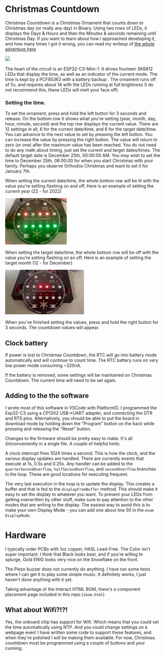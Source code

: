 # Christmas Countdown

Christmas Countdown is a Christmas Ornament that counts down to Christmas day (or really any day) in Binary. Using two rows of LEDs, it displays the Days & Hours and then the Minutes & seconds remaining until Christmas Day. If you want to learn about how I approached developing it, and how many times I got it wrong, you can read my writeup of [the whole adventure here](https://aaroneiche.com/2023/02/05/christmas-countdown/) 

![](CC2.gif)

The heart of the circuit is an ESP32-C3-Mini-1. It drives fourteen SK6812 LEDs that display the time, as well as an indicator of the current mode. The time is kept by a PCF85363 with a battery backup . The ornament runs off of 5v, and requires about 1A with the LEDs running at full brightness (I do not recommend this, these LEDs will melt your face off) 

### Setting the time.

To set the ornament, press and hold the left button for 3 seconds and release. On the bottom row it shows what you're setting (year, month, day, hour, minute, second) and the top row displays the current value. There are 12 settings in all, 6 for the current date/time, and 6 for the target date/time. You can advance to the next value to set by pressing the left button. You can increase the value by pressing the right button. The value will return to zero (or one) after the maximum value has been reached. You do not need to do any math about timing, just set the current and target dates/times. The default target date is December 25th, 00:00:00 AM. You may wish to set the time to December 25th, 08:00:00 for when you start Christmas with your family. Perhaps you observe Orthodox Christmas and want to set it for January 7th.

When setting the current date/time, the whole bottom row will be lit with the value you're setting flashing on and off.
Here is an example of setting the current year (22 - for 2022)

![](CC_set_current_year.gif)


When setting the target date/time, the whole bottom row will be off with the value you're setting flashing on an off.
Here is an example of setting the target month (12 - for December)

![](CC_set_target_year.gif)

When you've finished setting the values, press and hold the right button for 3 seconds. The countdown values will appear.

## Clock battery

If power is lost to Christmas Countdown, the RTC will go into battery mode automatically and will continue to count time. The RTC battery runs on very low power mode consuming ~320nA. 

If the battery is removed, some settings will be maintained on Christmas Countdown. The current time will need to be set again.

## Adding to the the software

I wrote most of this software in VSCode with PlatformIO. I programmed the Esp32-C3 using a CP1202 USB->UART adapter, and connecting the DTR and RTS pins. Alternatively, you should be able to put the board in download mode by holding down the "Program" button on the back while pressing and releasing the "Reset" button.

Changes to the firmware should be pretty easy to make. It's all (in)conveniently in a single file. A couple of helpful hints: 

A clock interrupt fires 1024 times a second. This is how the clock, and the various display updates are handled. There are currently events that execute at 1s, 0.5s and 0.25s. Any handler can be added to the `quarterSecondOverflow`, `halfSecondOverflow`, and `secondOverflow` branches in the loop. These are good locations for executing frequent.

The very last execution in the loop is to update the display. This creates a buffer and that is fed to the `displayFromBuffer` method. This should make it easy to set the display to whatever you want. To prevent your LEDs from getting overwritten by other stuff, make sure to pay attention to the other modes that are writing to the display. The easiest way to avoid this is to make your own Display Mode - you can add one about line 50 in the `enum DisplayMode`.

# Hardware

I typically order PCBs with 1oz copper, HASL Lead-Free. The Color isn't super important. I think that Black looks best, and if you're willing to splurge, Gold ENIG looks very nice on the Snowflake on the front.

The Piezo buzzer does not currently do anything. I have run some tests where I can get it to play some simple music. It definitely works, I just haven't done anything with it yet.

Taking advantage of the Interact HTML BOM, there's a component placement page included in this repo (`ibom.html`)

## What about Wifi?!?!

Yes, the onboard chip has support for Wifi. Which means that you could set the time automatically using NTP. And you could change settings on a webpage even! I have written some code to support these features, and when they're polished I will be making them available. For now, Christmas countdown must be programmed using a couple of buttons and your cunning.